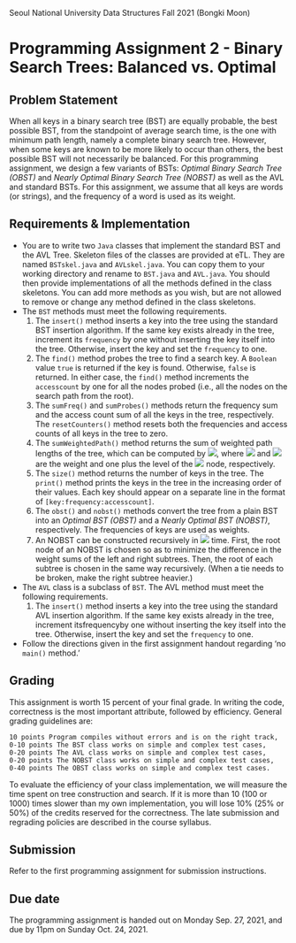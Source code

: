 Seoul National University Data Structures Fall 2021 (Bongki Moon)

# Programming Assignment 2 - Binary Search Trees: Balanced vs. Optimal

## Problem Statement

When all keys in a binary search tree (BST) are equally probable, the best possible BST, from the standpoint of
average search time, is the one with minimum path length, namely a complete binary search tree. However, when
some keys are known to be more likely to occur than others, the best possible BST will not necessarily be balanced.
For this programming assignment, we design a few variants of BSTs: _Optimal Binary Search Tree (OBST)_ and
_Nearly Optimal Binary Search Tree (NOBST)_ as well as the AVL and standard BSTs. For this assignment, we
assume that all keys are words (or strings), and the frequency of a word is used as its weight.

## Requirements & Implementation

- You are to write two `Java` classes that implement the standard BST and the AVL Tree. Skeleton files of
    the classes are provided at eTL. They are named `BSTskel.java` and `AVLskel.java`. You can copy
    them to your working directory and rename to `BST.java` and `AVL.java`. You should then provide
    implementations of all the methods defined in the class skeletons. You can add more methods as you wish,
    but are not allowed to remove or change any method defined in the class skeletons.
- The `BST` methods must meet the following requirements.
    1. The `insert()` method inserts a key into the tree using the standard BST insertion algorithm. If the
       same key exists already in the tree, increment its `frequency` by one without inserting the key itself into
       the tree. Otherwise, insert the key and set the `frequency` to one.
    2. The `find()` method probes the tree to find a search key. A `Boolean` value `true` is returned if the key
       is found. Otherwise, `false` is returned. In either case, the `find()` method increments the `accesscount` 
       by one for all the nodes probed (i.e., all the nodes on the search path from the root).
    3. The `sumFreq()` and `sumProbes()` methods return the frequency sum and the access count sum
       of all the keys in the tree, respectively. The `resetCounters()` method resets both the frequencies
       and access counts of all keys in the tree to zero.
    4. The `sumWeightedPath()` method returns the sum of weighted path lengths of the tree, which can
       be computed by <img src="https://render.githubusercontent.com/render/math?math=\sum_{i=1}^{n}w_il_i">, 
       where <img src="https://render.githubusercontent.com/render/math?math=w_i"> and 
       <img src="https://render.githubusercontent.com/render/math?math=l_i"> are the weight and one plus the 
       level of the <img src="https://render.githubusercontent.com/render/math?math=i^{th}"> node, respectively.
    5. The `size()` method returns the number of keys in the tree. The `print()` method prints the keys in
        the tree in the increasing order of their values. Each key should appear on a separate line in the format
        of `[key:frequency:accesscount]`.
    6. The `obst()` and `nobst()` methods convert the tree from a plain BST into an *Optimal BST (OBST)*
        and a *Nearly Optimal BST (NOBST)*, respectively. The frequencies of keys are used as weights.
    7. An NOBST can be constructed recursively in <img src="https://render.githubusercontent.com/render/math?math=\mathcal{O}(nlogn)">
        time. First, the root node of an NOBST is chosen so as to minimize the difference in the weight sums 
        of the left and right subtrees. Then, the root of each subtree is chosen in the same way recursively. 
        (When a tie needs to be broken, make the right subtree heavier.)
- The `AVL` class is a subclass of `BST`. The AVL method must meet the following requirements.
    1. The `insert()` method inserts a key into the tree using the standard AVL insertion algorithm. If the
    same key exists already in the tree, increment itsfrequencyby one without inserting the key itself into
    the tree. Otherwise, insert the key and set the `frequency` to one.
- Follow the directions given in the first assignment handout regarding ‘no `main()` method.’

## Grading


This assignment is worth 15 percent of your final grade. In writing the code, correctness is the most important
attribute, followed by efficiency. General grading guidelines are:

```
10 points Program compiles without errors and is on the right track,
0-10 points The BST class works on simple and complex test cases,
0-20 points The AVL class works on simple and complex test cases,
0-20 points The NOBST class works on simple and complex test cases,
0-40 points The OBST class works on simple and complex test cases.
```

To evaluate the efficiency of your class implementation, we will measure the time spent on tree construction and
search. If it is more than 10 (100 or 1000) times slower than my own implementation, you will lose 10% (25% or
50%) of the credits reserved for the correctness.
The late submission and regrading policies are described in the course syllabus.

## Submission

Refer to the first programming assignment for submission instructions.

## Due date


The programming assignment is handed out on Monday Sep. 27, 2021, and due by 11pm on Sunday Oct. 24,
2021.
